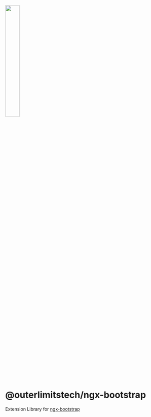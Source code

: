 <img src="https://user-images.githubusercontent.com/1365728/127748628-47575d74-a2fb-4539-a31e-74d8b435fc21.png" width="30%" >

# @outerlimitstech/ngx-bootstrap

Extension Library for [ngx-bootstrap](https://valor-software.com/ngx-bootstrap/)



